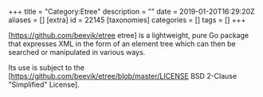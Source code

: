 +++
title = "Category:Etree"
description = ""
date = 2019-01-20T16:29:20Z
aliases = []
[extra]
id = 22145
[taxonomies]
categories = []
tags = []
+++

[https://github.com/beevik/etree etree] is a lightweight, pure Go package that expresses XML in the form of an element tree which can then be searched or manipulated in various ways.

Its use is subject to the [https://github.com/beevik/etree/blob/master/LICENSE BSD 2-Clause "Simplified" License].
